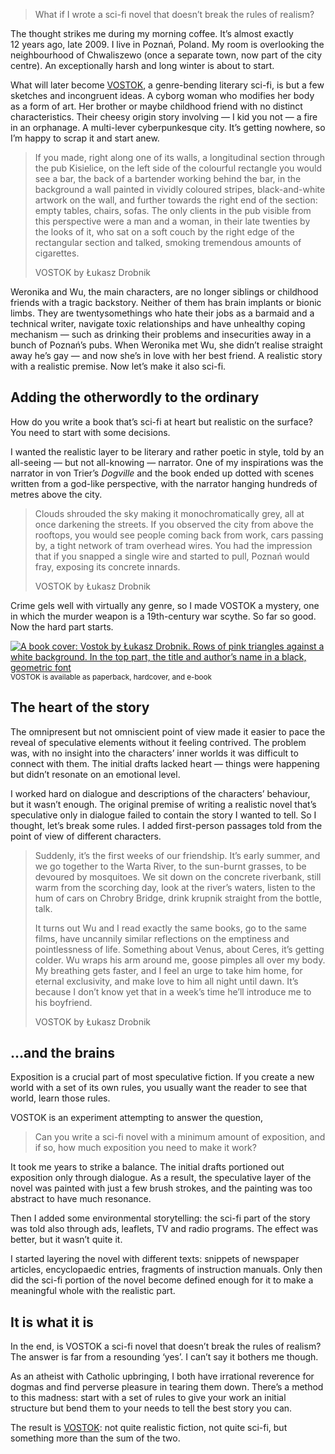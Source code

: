 > What if I wrote a sci-fi novel that doesn’t break the rules of realism?

The thought strikes me during my morning coffee. It’s almost exactly 12&nbsp;years ago, late 2009. I live in Poznań, Poland. My room is overlooking the neighbourhood of Chwaliszewo (once a separate town, now part of the city centre). An exceptionally harsh and long winter is about to start.

What will later become [VOSTOK](https://www.vraeydamedia.ca/shop/x55ht1b0h70i3bwv9qismih2f6b5nk), a genre-bending literary sci-fi, is but a few sketches and incongruent ideas. A cyborg woman who modifies her body as a form of art. Her brother or maybe childhood friend with no distinct characteristics. Their cheesy origin story involving — I kid you not — a fire in an orphanage. A multi-lever cyberpunkesque city. It’s getting nowhere, so I’m happy to scrap it and start anew.

> If you made, right along one of its walls, a longitudinal section through the pub Kisielice, on the left side of the colourful rectangle you would see a bar, the back of a bartender working behind the bar, in the background a wall painted in vividly coloured stripes, black-and-white artwork on the wall, and further towards the right end of the section: empty tables, chairs, sofas. The only clients in the pub visible from this perspective were a man and a woman, in their late twenties by the looks of it, who sat on a soft couch by the right edge of the rectangular section and talked, smoking tremendous amounts of cigarettes.
>
> VOSTOK by Łukasz Drobnik

Weronika and Wu, the main characters, are no longer siblings or childhood friends with a tragic backstory. Neither of them has brain implants or bionic limbs. They are twentysomethings who hate their jobs as a barmaid and a technical writer, navigate toxic relationships and have unhealthy coping mechanism — such as drinking their problems and insecurities away in a bunch of Poznań’s pubs. When Weronika met Wu, she didn’t realise straight away he’s gay — and now she’s in love with her best friend. A realistic story with a realistic premise. Now let’s make it also sci-fi.

## Adding the otherwordly to the ordinary

How do you write a book that’s sci-fi at heart but realistic on the surface? You need to start with some decisions.

I wanted the realistic layer to be literary and rather poetic in style, told by an all-seeing — but not all-knowing — narrator. One of my inspirations was the narrator in von Trier’s *Dogville* and the book ended up dotted with scenes written from a god-like perspective, with the narrator hanging hundreds of metres above the city.

> Clouds shrouded the sky making it monochromatically grey, all at once darkening the streets. If you observed the city from above the rooftops, you would see people coming back from work, cars passing by, a tight network of tram overhead wires. You had the impression that if you snapped a single wire and started to pull, Poznań would fray, exposing its concrete innards.
>
> VOSTOK by Łukasz Drobnik

Crime gels well with virtually any genre, so I made VOSTOK a mystery, one in which the murder weapon is a 19th-century war scythe. So far so good. Now the hard part starts.

[<img src="vostok-cover.jpg" alt="A book cover: Vostok by Łukasz Drobnik. Rows of pink triangles against a white background. In the top part, the title and author’s name in a black, geometric font">](https://www.vraeydamedia.ca/shop/x55ht1b0h70i3bwv9qismih2f6b5nk)
<sup>VOSTOK is available as paperback, hardcover, and e-book</sup>

## The heart of the story

The omnipresent but not omniscient point of view made it easier to pace the reveal of speculative elements without it feeling contrived. The problem was, with no insight into the characters’ inner worlds it was difficult to connect with them. The initial drafts lacked heart — things were happening but didn’t resonate on an emotional level.

I worked hard on dialogue and descriptions of the characters’ behaviour, but it wasn’t enough. The original premise of writing a realistic novel that’s speculative only in dialogue failed to contain the story I wanted to tell. So I thought, let’s break some rules. I added first-person passages told from the point of view of different characters.

> Suddenly, it’s the first weeks of our friendship. It’s early summer, and we go together to the Warta River, to the sun-burnt grasses, to be devoured by mosquitoes. We sit down on the concrete riverbank, still warm from the scorching day, look at the river’s waters, listen to the hum of cars on Chrobry Bridge, drink krupnik straight from the bottle, talk.
>
> It turns out Wu and I read exactly the same books, go to the same films, have uncannily similar reflections on the emptiness and pointlessness of life. Something about Venus, about Ceres, it’s getting colder. Wu wraps his arm around me, goose pimples all over my body. My breathing gets faster, and I feel an urge to take him home, for eternal exclusivity, and make love to him all night until dawn. It’s because I don’t know yet that in a week’s time he’ll introduce me to his boyfriend.
>
> VOSTOK by Łukasz Drobnik

## …and the brains

Exposition is a crucial part of most speculative fiction. If you create a new world with a set of its own rules, you usually want the reader to see that world, learn those rules.

VOSTOK is an experiment attempting to answer the question,

> Can you write a sci-fi novel with a minimum amount of exposition, and if so, how much exposition you need to make it work?

It took me years to strike a balance. The initial drafts portioned out exposition only through dialogue. As a result, the speculative layer of the novel was painted with just a few brush strokes, and the painting was too abstract to have much resonance.

Then I added some environmental storytelling: the sci-fi part of the story was told also through ads, leaflets, TV and radio programs. The effect was better, but it wasn’t quite it.

I started layering the novel with different texts: snippets of newspaper articles, encyclopaedic entries, fragments of instruction manuals. Only then did the sci-fi portion of the novel become defined enough for it to make a meaningful whole with the realistic part.

## It is what it is

In the end, is VOSTOK a sci-fi novel that doesn’t break the rules of realism? The answer is far from a resounding ‘yes’. I can’t say it bothers me though.

As an atheist with Catholic upbringing, I both have irrational reverence for dogmas and find perverse pleasure in tearing them down. There’s a method to this madness: start with a set of rules to give your work an initial structure but bend them to your needs to tell the best story you can.  

The result is [VOSTOK](https://www.vraeydamedia.ca/shop/x55ht1b0h70i3bwv9qismih2f6b5nk): not quite realistic fiction, not quite sci-fi, but something more than the sum of the two.
